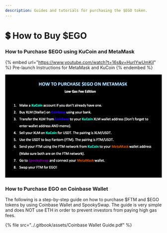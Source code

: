 ```yaml
---
description: Guides and tutorials for purchasing the $EGO token.
---
```


# 💲 How to Buy $EGO

### How to Purchase $EGO using KuCoin and MetaMask

{% embed url="https://www.youtube.com/watch?t=16s&v=HurlYwUmKjI" %}
Pre-launch Instructions for MetaMask and KuCoin
{% endembed %}

![](<../.gitbook/assets/Screen Shot 2022-03-08 at 12.32.26 AM.png>)

### How to Purchase EGO on Coinbase Wallet

The following is a step-by-step guide on how to purchase $FTM and $EGO tokens by using Coinbase Wallet and SpookySwap. The guide is very simple and does NOT use ETH in order to prevent investors from paying high gas fees.

{% file src="../.gitbook/assets/Coinbase Wallet Guide.pdf" %}
